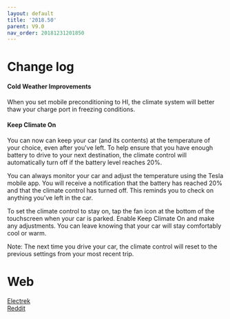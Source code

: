 ```yaml
---
layout: default
title: '2018.50'
parent: V9.0
nav_order: 20181231201850
---
```


# Change log
 
#### Cold Weather Improvements
When you set mobile preconditioning to HI, the climate system will better thaw your charge port in freezing conditions. 

#### Keep Climate On
You can now can keep your car (and its contents) at the temperature of your choice, even after you've left. To help ensure that you have enough battery to drive to your next destination, the climate control will automatically turn off if the battery level reaches 20%. 

You can always monitor your car and adjust the temperature using the Tesla mobile app. You will receive a notification that the battery has reached 20% and that the climate control has turned off. This reminds you to check on anything you've left in the car. 

To set the climate control to stay on, tap the fan icon at the bottom of the touchscreen when your car is parked. Enable Keep Climate On and make any adjustments. You can leave knowing that your car will stay comfortably cool or warm.

Note: The next time you drive your car, the climate control will reset to the previous settings from your most recent trip.

# Web

<a href="https://electrek.co/2018/12/18/tesla-software-update-winter-video-game-mars/">Electrek</a><br>
<a href="https://www.reddit.com/r/teslamotors/comments/a9vocm/201850_7e49f8a_release_notes_cold_weather/">Reddit</a>


